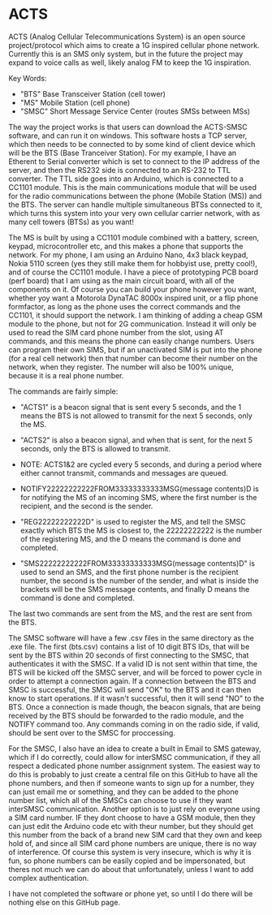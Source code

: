 # ACTS
ACTS (Analog Cellular Telecommunications System) is an open source project/protocol which aims to create a 1G inspired cellular phone network. Currently this is an SMS only system, but in the future the project may expand to voice calls as well, likely analog FM to keep the 1G inspiration.

Key Words:

  - "BTS" Base Transceiver Station (cell tower)
  - "MS" Mobile Station (cell phone)
  - "SMSC" Short Message Service Center (routes SMSs between MSs)

The way the project works is that users can download the ACTS-SMSC software, and can run it on windows. This software hosts a TCP server, which then needs to be connected to by some kind of client device which will be the BTS (Base Tranceiver Station). For my example, I have an Etherent to Serial converter which is set to connect to the IP address of the server, and then the RS232 side is connected to an RS-232 to TTL converter. The TTL side goes into an Arduino, which is connected to a CC1101 module. This is the main communications module that will be used for the radio communications between the phone (Mobile Station (MS)) and the BTS. The server can handle multiple simultaneous BTSs connected to it, which turns this system into your very own cellular carrier network, with as many cell towers (BTSs) as you want! 

The MS is built by using a CC1101 module combined with a battery, screen, keypad, microcontroller etc, and this makes a phone that supports the network. For my phone, I am using an Arduino Nano, 4x3 black keypad, Nokia 5110 screen (yes they still make them for hobbyist use, pretty cool!), and of course the CC1101 module. I have a piece of prototyping PCB board (perf board) that I am using as the main circuit board, with all of the components on it. Of course you can build your phone however you want, whether yoy want a Motorola DynaTAC 8000x inspired unit, or a flip phone formfactor, as long as the phone uses the correct commands and the CC1101, it should support the network. I am thinking of adding a cheap GSM module to the phone, but not for 2G communication. Instead it will only be used to read the SIM card phone number from the slot, using AT commands, and this means the phone can easily change numbers. Users can program their own SIMS, but if an unactivated SIM is put into the phone (for a real cell network) then that number can become their number on the network, when they register. The number will also be 100% unique, because it is a real phone number.

The commands are fairly simple:

  - "ACTS1" is a beacon signal that is sent every 5 seconds, and the 1 means the BTS is not allowed to transmit for the next 5 seconds, only the MS.

  - "ACTS2" is also a beacon signal, and when that is sent, for the next 5 seconds, only the BTS is allowed to transmit.

  - NOTE: ACTS1&2 are cycled every 5 seconds, and during a period where either cannot transmit, commands and messages are queued.

  - NOTIFY22222222222FROM33333333333MSG(message contents)D is for notifying the MS of an incoming SMS, where the first number is the recipient, and the second is the sender.

  - "REG22222222222D" is used to register the MS, and tell the SMSC exactly which BTS the MS is closest to, the 22222222222 is the number of the registering MS, and the D means the command is done and completed.

  - "SMS22222222222FROM33333333333MSG(message contents)D" is used to send an SMS, and the first phone number is the recipient number, the second is the number of the sender, and what is inside the brackets will be the SMS message contents, and finally D means the command is done and completed.

The last two commands are sent from the MS, and the rest are sent from the BTS.

The SMSC software will have a few .csv files in the same directory as the .exe file. The first (bts.csv) contains a list of 10 digit BTS IDs, that will be sent by the BTS within 20 seconds of first connecting to the SMSC, that authenticates it with the SMSC. If a valid ID is not sent within that time, the BTS will be kicked off the SMSC server, and will be forced to power cycle in order to attempt a connection again. If a connection between the BTS and SMSC is successful, the SMSC will send "OK" to the BTS and it can then know to start operations. If it wasn't successful, then it will send "NO" to the BTS. Once a connection is made though, the beacon signals, that are being received by the BTS should be forwarded to the radio module, and the NOTIFY command too. Any commands coming in on the radio side, if valid, should be sent over to the SMSC for proccessing.

For the SMSC, I also have an idea to create a built in Email to SMS gateway, which if I do correctly, could allow for interSMSC communication, if they all respect a dedicated phone number assignment system. The easiest way to do this is probably to just create a central file on this GitHub to have all the phone numbers, and then if someone wants to sign up for a number, they can just email me or something, and they can be added to the phone number list, which all of the SMSCs can choose to use if they want interSMSC communication. Another option is to just rely on everyone using a SIM card number. IF they dont choose to have a GSM module, then they can just edit the Arduino code etc with theur number, but they should get this number from the back of a brand new SIM card that they own and keep hold of, and since all SIM card phone numbers are unique, there is no way of interference. Of course this system is very insecure, which is why it is fun, so phone numbers can be easily copied and be impersonated, but theres not much we can do about that unfortunately, unless I want to add complex authentication.

I have not completed the software or phone yet, so until I do there will be nothing else on this GitHub page.
